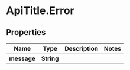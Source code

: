 # ApiTitle.Error

## Properties

Name | Type | Description | Notes
------------ | ------------- | ------------- | -------------
**message** | **String** |  | 


